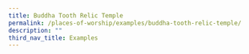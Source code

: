 ```yaml
---
title: Buddha Tooth Relic Temple
permalink: /places-of-worship/examples/buddha-tooth-relic-temple/
description: ""
third_nav_title: Examples
---
```

